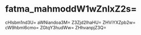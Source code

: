 # fatma_mahmoddW1wZnlxZ2s=
cHlsbm1nd3U=
aWNiandoa3M=
Z3Zjd2lhaHU=
ZHViYXZpb2w=
cW9hbml6cmo=
ZGtqY3hudWw=
ZHhvanpjZ3Q=
